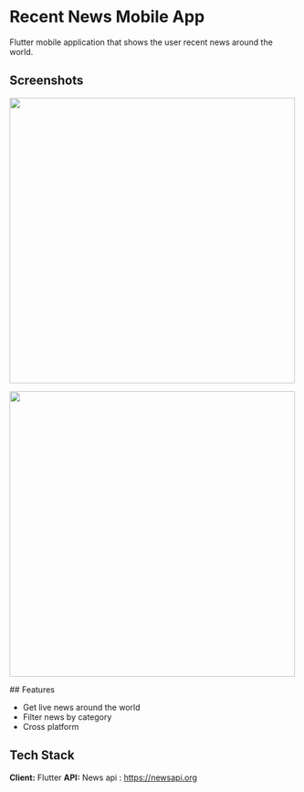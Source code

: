 
# Recent News Mobile App

Flutter mobile application that shows the user recent news around the world.



## Screenshots

<p float="left">
  <img src="https://user-images.githubusercontent.com/57450093/158083991-ac6af7fe-040f-46b2-8078-2d245092a22f.png" widht='500' height="500"></img>

  <img src ="https://user-images.githubusercontent.com/57450093/158084071-ec85606f-1c65-4a67-8732-d20d7becf61f.png" widht='500' height="500"></img>
</p>
## Features

- Get live news around the world
- Filter news by category
- Cross platform


## Tech Stack

**Client:** Flutter
**API:** News api : https://newsapi.org


